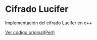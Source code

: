 # Cifrado Lucifer

Implementación del cifrado Lucifer en c++

[Ver código original(Perl)](https://metacpan.org/pod/Crypt::Lucifer)